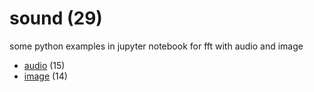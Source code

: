 # sound (29)
some python examples in jupyter notebook for fft with audio and image

+ [audio](sound/README.md) (15)
+ [image](image/README.md) (14)
